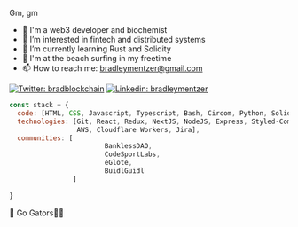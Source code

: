 Gm, gm
- 🧬 I'm a web3 developer and biochemist
- 👀 I’m interested in fintech and distributed systems
- 🌱 I’m currently learning Rust and Solidity
- 🌊 I'm at the beach surfing in my freetime
- 📫 How to reach me: bradleymentzer@gmail.com


[![Twitter: bradblockchain](https://img.shields.io/twitter/follow/bradblockchain?style=social)](https://twitter.com/bradblockchain)
[![Linkedin: bradleymentzer](https://img.shields.io/badge/-bradleymentzer-blue?style=flat-square&logo=Linkedin&logoColor=white&link=https://www.linkedin.com/in/bradleymentzer/)](https://www.linkedin.com/in/bradleymentzer/)



```javascript
const stack = {
  code: [HTML, CSS, Javascript, Typescript, Bash, Circom, Python, Solidity],
  technologies: [Git, React, Redux, NextJS, NodeJS, Express, Styled-Components, Tailwind, Truffle, Hardhat, MongoDB,
                 AWS, Cloudflare Workers, Jira],
  communities: [
                        BanklessDAO,
                        CodeSportLabs,
                        eGlote,
                        BuidlGuidl
                ]
                
}
```

🐊 Go Gators🔸🔹
